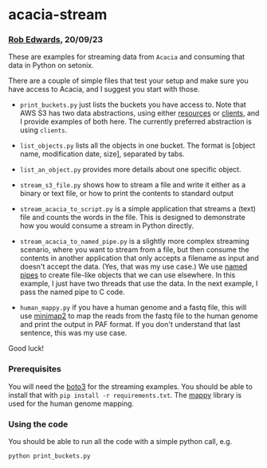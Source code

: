 # acacia-stream

### [Rob Edwards](https://github.com/linsalrob), 20/09/23

These are examples for streaming data from `Acacia` and consuming that data in Python on setonix. 

There are a couple of simple files that test your setup and make sure you have access to Acacia, 
and I suggest you start with those.

   - `print_buckets.py` just lists the buckets you have access to. Note that AWS S3 has two data abstractions, 
using either [resources](https://boto3.amazonaws.com/v1/documentation/api/latest/guide/resources.html) or 
[clients](https://boto3.amazonaws.com/v1/documentation/api/latest/guide/clients.html),
and I provide examples of both here. The currently preferred abstraction is using `clients`.

   - `list_objects.py` lists all the objects in one bucket. The format is [object name, modification date, size], 
separated by tabs.

   - `list_an_object.py` provides more details about one specific object.

   - `stream_s3_file.py` shows how to stream a file and write it either as a binary or text file, or how to 
print the contents to standard output

   - `stream_acacia_to_script.py` is a simple application that streams a (text) file and counts the words in the file.
This is designed to demonstrate how you would consume a stream in Python directly.

   - `stream_acacia_to_named_pipe.py` is a slightly more complex streaming scenario, where you want to stream
from a file, but then consume the contents in another application that only accepts a filename as input and
doesn't accept the data. (Yes, that was my use case.) We use 
[named pipes](https://man7.org/linux/man-pages/man7/fifo.7.html) to create file-like objects that we can
use elsewhere. In this example, I just have two threads that use the data. In the next example, I pass the
named pipe to C code.

   - `human_mappy.py` if you have a human genome and a fastq file, this will use 
[minimap2](https://github.com/lh3/minimap2) to map the reads from the fastq file to the human genome and 
print the output in PAF format. If you don't understand that last sentence, this was my use case.

Good luck!

### Prerequisites

You will need the [boto3](https://pypi.org/project/boto3/) for the streaming examples. You should 
be able to install that with `pip install -r requirements.txt`. The [mappy](https://pypi.org/project/mappy/)
library is used for the human genome mapping.

### Using the code

You should be able to run all the code with a simple python call, e.g.

`python print_buckets.py`

